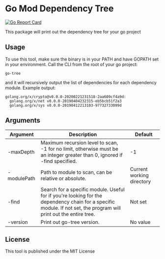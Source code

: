 # Go Mod Dependency Tree
[![Go Report Card](https://goreportcard.com/badge/github.com/kapilpau/go-mod-dependency-tree)](https://goreportcard.com/report/github.com/kapilpau/go-mod-dependency-tree)

This package will print out the dependency tree for your go project

## Usage

To use this tool, make sure the binary is in your PATH and have GOPATH set in your environment. Call the CLI from the root of your go project:
```
go-tree
```
and it will recursively output the list of dependencies for each dependency module. Example output:
```
golang.org/x/crypto@v0.0.0-20200221231518-2aa609cf4a9d:
  golang.org/x/net v0.0.0-20190404232315-eb5bcb51f2a3
  golang.org/x/sys v0.0.0-20190412213103-97732733099d
```

## Arguments

| Argument | Description | Default |
| --- | --- | --- |
| -maxDepth | Maximum recursion level to scan, -1 for no limit, otherwise must be an integer greater than 0, ignored if -find specified. | -1 |
| -modulePath | Path to module to scan, can be relative or absolute. | Current working directory |
| -find | Search for a specific module. Useful for if you're looking for the dependency chain for a specific module. If not set, the program will print out the entire tree. | Not set |
| -version | Print out go-tree version. | No value |

## License

This tool is published under the MIT License